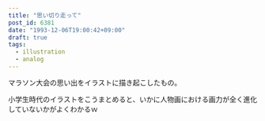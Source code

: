 ```yaml
---
title: "思い切り走って"
post_id: 6381
date: "1993-12-06T19:00:42+09:00"
draft: true
tags:
  - illustration
  - analog
---
```



マラソン大会の思い出をイラストに描き起こしたもの。

小学生時代のイラストをこうまとめると、いかに人物画における画力が全く進化していないかがよくわかるｗ
